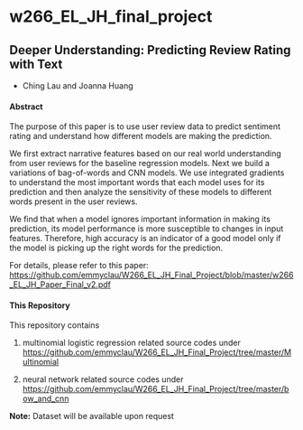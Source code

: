 
# w266_EL_JH_final_project


## Deeper Understanding: Predicting Review Rating with Text ##
- Ching Lau and Joanna Huang

 
#### Abstract

The purpose of this paper is to use user review data to predict sentiment rating and understand how different models are making the prediction. 

We first extract narrative features based on our real world understanding from user reviews for the baseline regression models. Next we build a variations of bag-of-words and CNN models. We use integrated gradients to understand the most important words that each model uses for its prediction and then analyze the sensitivity of these models to different words present in the user reviews.

We find that when a model ignores important information in making its prediction, its model performance is more susceptible to changes in input features.  Therefore, high accuracy is an indicator of a good model only if the model is picking up the right words for the prediction.


For details, please refer to this paper: https://github.com/emmyclau/W266_EL_JH_Final_Project/blob/master/w266_EL_JH_Paper_Final_v2.pdf


#### This Repository

This repository contains 

1) multinomial logistic regression related source codes under https://github.com/emmyclau/W266_EL_JH_Final_Project/tree/master/Multinomial

2) neural network related source codes under https://github.com/emmyclau/W266_EL_JH_Final_Project/tree/master/bow_and_cnn

**Note:**
Dataset will be available upon request
